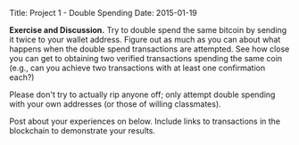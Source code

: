 Title: Project 1 - Double Spending
Date: 2015-01-19

   <div class="discuss"> <b>Exercise and Discussion.</b> Try to double
spend the same bitcoin by sending it twice to your wallet address.
Figure out as much as you can about what happens when the double spend
transactions are attempted.  See how close you can get to obtaining two
verified transactions spending the same coin (e.g., can you achieve two
transactions with at least one confirmation each?)

Please don't try to actually rip anyone off; only attempt double
spending with your own addresses (or those of willing classmates).  

Post about your experiences on below.  Include links to transactions in
the blockchain to demonstrate your results.

</div>

<div class="disqus">
<div id="disqus_thread"></div>
</div>
